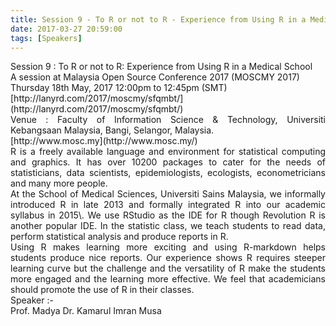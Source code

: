 ```yaml
---
title: Session 9 - To R or not to R - Experience from Using R in a Medical School (MOSCMY2017)
date: 2017-03-27 20:59:00
tags: [Speakers]
---
```


<div style="text-align: justify;">Session 9 : To R or not to R: Experience from Using R in a Medical School</div>

<div style="text-align: justify;">A session at Malaysia Open Source Conference 2017 (MOSCMY 2017)</div>

<div style="text-align: justify;">Thursday 18th May, 2017 12:00pm to 12:45pm (SMT)</div>

<div style="text-align: justify;">[http://lanyrd.com/2017/moscmy/sfqmbt/](http://lanyrd.com/2017/moscmy/sfqmbt/)</div>

<div style="text-align: justify;">Venue : Faculty of Information Science & Technology, Universiti Kebangsaan Malaysia, Bangi, Selangor, Malaysia.</div>

<div style="text-align: justify;">[http://www.mosc.my](http://www.mosc.my/)</div>

<div style="text-align: justify;">R is a freely available language and environment for statistical computing and graphics. It has over 10200 packages to cater for the needs of statisticians, data scientists, epidemiologists, ecologists, econometricians and many more people.</div>

<div style="text-align: justify;">At the School of Medical Sciences, Universiti Sains Malaysia, we informally introduced R in late 2013 and formally integrated R into our academic syllabus in 2015\. We use RStudio as the IDE for R though Revolution R is another popular IDE. In the statistic class, we teach students to read data, perform statistical analysis and produce reports in R.</div>

<div style="text-align: justify;">Using R makes learning more exciting and using R-markdown helps students produce nice reports. Our experience shows R requires steeper learning curve but the challenge and the versatility of R make the students more engaged and the learning more effective. We feel that academicians should promote the use of R in their classes.</div>

<div style="text-align: justify;">Speaker :-</div>

<div style="text-align: justify;">Prof. Madya Dr. Kamarul Imran Musa</div>